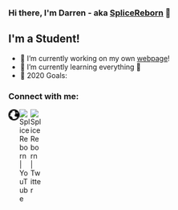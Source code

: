 ### Hi there, I'm Darren - aka [SpliceReborn][website] 👋

## I'm a Student!
- 🔭 I’m currently working on my own [webpage][website]!
- 🌱 I’m currently learning everything 🤣
- 🥅 2020 Goals: 

### Connect with me:

[<img align="left" alt="darrenseet.com" width="22px" src="https://raw.githubusercontent.com/iconic/open-iconic/master/svg/globe.svg" />][website]
[<img align="left" alt="SpliceReborn | YouTube" width="22px" src="https://cdn.jsdelivr.net/npm/simple-icons@v3/icons/youtube.svg" />][youtube]
[<img align="left" alt="SpliceReborn | Twitter" width="22px" src="https://cdn.jsdelivr.net/npm/simple-icons@v3/icons/twitter.svg" />][twitter]

<br />
<br />

[website]: https://darrenseet.com
[twitter]: https://twitter.com/SpliceReborn
[youtube]: https://youtube.com/UChUPaeDHG446TWl3As0pQiQ

